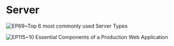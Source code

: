 # Server

![EP69~Top 6 most commonly used Server Types](https://ngte-superbed.oss-cn-beijing.aliyuncs.com/uPic/LmWx5ZUFjwYC.webp)

![EP115~10 Essential Components of a Production Web Application](https://ngte-superbed.oss-cn-beijing.aliyuncs.com/uPic/lhQu00PBk0FT.webp)
